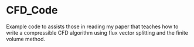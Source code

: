 # CFD_Code
Example code to assists those in reading my paper that teaches how to write a compressible CFD algorithm using flux vector splitting and the finite volume method.
